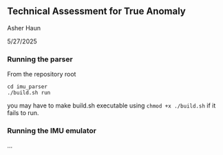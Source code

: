 ## Technical Assessment for True Anomaly
Asher Haun

5/27/2025

### Running the parser
From the repository root
```
cd imu_parser
./build.sh run
```
you may have to make build.sh executable using `chmod +x ./build.sh` if it fails to run.

### Running the IMU emulator
...